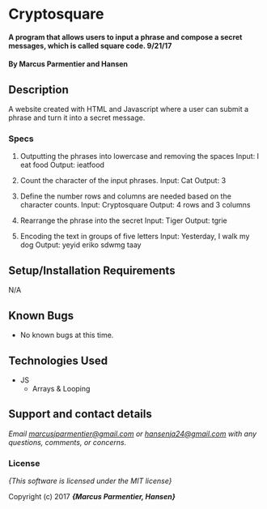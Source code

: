 # Cryptosquare

#### A program that allows users to input a phrase and compose a secret messages, which is called square code. 9/21/17

#### By **Marcus Parmentier and Hansen**

## Description

A website created with HTML and Javascript where a user can submit a phrase and turn it into a secret message.


### Specs

1. Outputting the phrases into lowercase and removing the spaces
Input: I eat food
Output: ieatfood

2. Count the character of the input phrases.
Input: Cat
Output: 3

3. Define the number rows and columns are needed based on the character counts.
Input: Cryptosquare
Output: 4 rows and 3 columns

4. Rearrange the phrase into the secret
Input: Tiger
Output: tgrie

5. Encoding the text in groups of five letters
Input: Yesterday, I walk my dog
Output: yeyid eriko sdwmg taay

## Setup/Installation Requirements

N/A

## Known Bugs
* No known bugs at this time.

## Technologies Used
* JS
  * Arrays & Looping


## Support and contact details

_Email marcusjparmentier@gmail.com or hansenja24@gmail.com with any questions, comments, or concerns._

### License

*{This software is licensed under the MIT license}*

Copyright (c) 2017 **_{Marcus Parmentier, Hansen}_**
